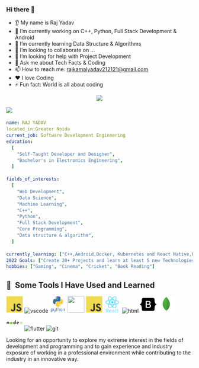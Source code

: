 ### Hi there 👋
* 👂 My name is Raj Yadav
* 🔭 I’m currently working on C++, Python, Full Stack Development & Android
* 🌱 I’m currently learning Data Structure & Algorithms
* 🤝 I’m looking to collaborate on ...
* 🤔 I’m looking for help with Project Development
* 💬 Ask me about Tech Facts & Coding
* 📫 How to reach me: rajkamalyadav212121@gmail.com
* ❤️ I love Coding
* ⚡ Fun fact: World is all about coding

<p align="center">
  <img src="https://capsule-render.vercel.app/api?text=Hey Everyone!🕹️&animation=fadeIn&type=waving&color=gradient&height=100"/>
</p>


<a href="https://www.instagram.com/r_ick07_/">
  <img height="50" src="https://user-images.githubusercontent.com/46517096/166974368-9798f39f-1f46-499c-b14e-81f0a3f83a06.png"/>
</a>


```yaml
name: RAJ YADAV
located_in:Greater Noida
current_job: Software Development Enginnering
education:
  [
    "Self-Taught Developer and Designer",
    "Bachelor's in Electronics Engineering",
  ]

fields_of_interests:
  [
    "Web Development",
    "Data Science",
    "Machine Learning",
    "C++",
    "Python",
    "Full Stack Development",
    "Core Programming",
    "Data structure & algorithm",
  ]
  
currently_learning: ["C++,Android,Docker, Kubernetes and React Native,Full Stack Development"]
2022 Goals: ["Create 20+ Projects and learn at least 5 new Technologies."]
hobbies: ["Gaming", "Cinema", "Cricket", "Book Reading"]
```


    


<h2> 🚀 &nbsp;Some Tools I Have Used and Learned</h2>
<p align="left">
                                    
<img src="https://raw.githubusercontent.com/devicons/devicon/master/icons/javascript/javascript-original.svg" alt="javascript" width="45" height="45" style="max-width: 100%;">
<img src="https://camo.githubusercontent.com/5fa137d222dde7b69acd22c6572a065ce3656e6ffa1f5e88c1b5c7a935af3cc6/68747470733a2f2f63646e2e6a7364656c6976722e6e65742f67682f64657669636f6e732f64657669636f6e2f69636f6e732f7673636f64652f7673636f64652d6f726967696e616c2e737667" alt="vscode" width="45" height="45" data-canonical-src="https://cdn.jsdelivr.net/gh/devicons/devicon/icons/vscode/vscode-original.svg" style="max-width: 100%;">
  
 <img src="https://raw.githubusercontent.com/devicons/devicon/master/icons/python/python-original-wordmark.svg" alt="python" width="45" height="45" style="max-width: 100%;">
  
  <img src="https://camo.githubusercontent.com/91be18bebd8afe5f89a4fb59eeb04ab47b5729a29c868185ee5221407a741c87/68747470733a2f2f63646e2e6a7364656c6976722e6e65742f67682f64657669636f6e732f64657669636f6e2f69636f6e732f63706c7573706c75732f63706c7573706c75732d6f726967696e616c2e737667" width="45" height="45" data-canonical-src="https://cdn.jsdelivr.net/gh/devicons/devicon/icons/cplusplus/cplusplus-original.svg" style="max-width: 100%;">
  
  <img src="https://raw.githubusercontent.com/devicons/devicon/master/icons/javascript/javascript-original.svg" alt="javascript" width="45" height="45" style="max-width: 100%;">
  
  <img src="https://raw.githubusercontent.com/devicons/devicon/master/icons/react/react-original-wordmark.svg" alt="react" width="45" height="45" style="max-width: 100%;">
  
  <img src="https://camo.githubusercontent.com/da7acacadecf91d6dc02efcd2be086bb6d78ddff19a1b7a0ab2755a6fda8b1e9/68747470733a2f2f63646e2e6a7364656c6976722e6e65742f67682f64657669636f6e732f64657669636f6e2f69636f6e732f68746d6c352f68746d6c352d6f726967696e616c2e737667" alt="html" width="45" height="45" data-canonical-src="https://cdn.jsdelivr.net/gh/devicons/devicon/icons/html5/html5-original.svg" style="max-width: 100%;">
  <img src="https://raw.githubusercontent.com/devicons/devicon/master/icons/bootstrap/bootstrap-plain.svg" alt="bootstrap" width="45" height="45" style="max-width: 100%;">
  
  <img src="https://raw.githubusercontent.com/devicons/devicon/master/icons/mongodb/mongodb-original.svg" alt="mongodb" width="45" height="45" style="max-width: 100%;">
  
 <img src="https://raw.githubusercontent.com/devicons/devicon/master/icons/nodejs/nodejs-original-wordmark.svg" alt="nodejs" width="45" height="45" style="max-width: 100%;">
  
 <img src="https://camo.githubusercontent.com/43f9c085821a7258745ceed4ecbcc68c3ffd996049c9d0a2a77c74dd1f5dc80b/68747470733a2f2f63646e2e6a7364656c6976722e6e65742f67682f64657669636f6e732f64657669636f6e2f69636f6e732f666c75747465722f666c75747465722d6f726967696e616c2e737667" alt="flutter" width="45" height="45" data-canonical-src="https://cdn.jsdelivr.net/gh/devicons/devicon/icons/flutter/flutter-original.svg" style="max-width: 100%;">
  
  <img src="https://camo.githubusercontent.com/dc9e7e657b4cd5ba7d819d1a9ce61434bd0ddbb94287d7476b186bd783b62279/68747470733a2f2f63646e2e6a7364656c6976722e6e65742f67682f64657669636f6e732f64657669636f6e2f69636f6e732f6769742f6769742d6f726967696e616c2e737667" alt="git" width="45" height="45" data-canonical-src="https://cdn.jsdelivr.net/gh/devicons/devicon/icons/git/git-original.svg" style="max-width: 100%;">                      
</p>

Looking for an opportunity to explore my extreme interest in the fields of development and programming and to gain experience and industry exposure of working in a professional environment while contributing to the industry in an innovative way.
